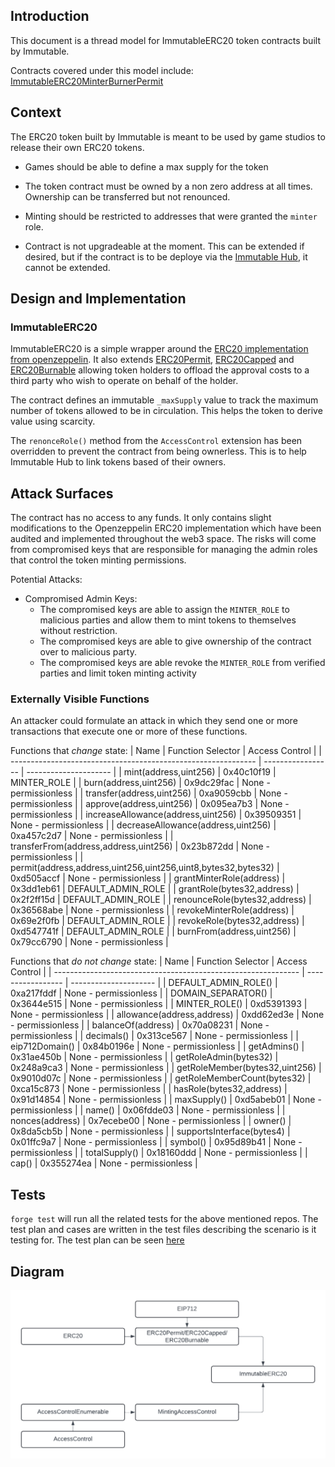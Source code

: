 ## Introduction
This document is a thread model for ImmutableERC20 token contracts built by Immutable.

Contracts covered under this model include:
[ImmutableERC20MinterBurnerPermit](../../contracts/token/erc20/preset/ImmutableERC20MinterBurnerPermit.sol)


## Context

The ERC20 token built by Immutable is meant to be used by game studios to release their own ERC20 tokens.

- Games should be able to define a max supply for the token

- The token contract must be owned by a non zero address at all times. Ownership can be transferred but not renounced.

- Minting should be restricted to addresses that were granted the `minter` role.

- Contract is not upgradeable at the moment. This can be extended if desired, but if the contract is to be deploye via the [Immutable Hub](https://hub.immutable.com/), it cannot be extended.

## Design and Implementation

### ImmutableERC20

ImmutableERC20 is a simple wrapper around the [ERC20 implementation from openzeppelin](https://github.com/OpenZeppelin/openzeppelin-contracts/blob/master/contracts/token/ERC20/ERC20.sol). It also extends [ERC20Permit](https://github.com/OpenZeppelin/openzeppelin-contracts/blob/master/contracts/token/ERC20/extensions/ERC20Permit.sol), [ERC20Capped](https://github.com/OpenZeppelin/openzeppelin-contracts/blob/master/contracts/token/ERC20/extensions/ERC20Capped.sol) and [ERC20Burnable](https://github.com/OpenZeppelin/openzeppelin-contracts/blob/master/contracts/token/ERC20/extensions/ERC20Burnable.sol) allowing token holders to offload the approval costs to a third party who wish to operate on behalf of the holder. 

The contract defines an immutable `_maxSupply` value to track the maximum number of tokens allowed to be in circulation. This helps the token to derive value using scarcity.

The `renonceRole()` method from the `AccessControl` extension has been overridden to prevent the contract from being ownerless. This is to help Immutable Hub to link tokens based of their owners. 



## Attack Surfaces

The contract has no access to any funds. It only contains slight modifications to the Openzeppelin ERC20 implementation which have been audited and implemented throughout the web3 space. The risks will come from compromised keys that are responsible for managing the admin roles that control the token minting permissions.

Potential Attacks:
- Compromised Admin Keys:
    - The compromised keys are able to assign the `MINTER_ROLE` to malicious parties and allow them to mint tokens to themselves without restriction.
    - The compromised keys are able to give ownership of the contract over to malicious party.
    - The compromised keys are able revoke the `MINTER_ROLE` from verified parties and limit token minting activity 

### Externally Visible Functions
An attacker could formulate an attack in which they send one or more transactions that execute one or more of these functions.

Functions that *change* state:
| Name                                                          | Function Selector | Access Control        |
| ------------------------------------------------------------- | ----------------- | --------------------- |
| mint(address,uint256)                                         | 0x40c10f19        | MINTER_ROLE           |
| burn(address,uint256)                                         | 0x9dc29fac        | None - permissionless |
| transfer(address,uint256)                                     | 0xa9059cbb        | None - permissionless |
| approve(address,uint256)                                      | 0x095ea7b3        | None - permissionless |
| increaseAllowance(address,uint256)                            | 0x39509351        | None - permissionless |
| decreaseAllowance(address,uint256)                            | 0xa457c2d7        | None - permissionless |
| transferFrom(address,address,uint256)                         | 0x23b872dd        | None - permissionless |
| permit(address,address,uint256,uint256,uint8,bytes32,bytes32) | 0xd505accf        | None - permissionless |
| grantMinterRole(address)                                      | 0x3dd1eb61        | DEFAULT_ADMIN_ROLE    |
| grantRole(bytes32,address)                                    | 0x2f2ff15d        | DEFAULT_ADMIN_ROLE    |
| renounceRole(bytes32,address)                                 | 0x36568abe        | None - permissionless |
| revokeMinterRole(address)                                     | 0x69e2f0fb        | DEFAULT_ADMIN_ROLE    |
| revokeRole(bytes32,address)                                   | 0xd547741f        | DEFAULT_ADMIN_ROLE    |
| burnFrom(address,uint256)                                     | 0x79cc6790          | None - permissionless |

Functions that *do not change* state:
| Name                                                          | Function Selector | Access Control        |
| ------------------------------------------------------------- | ----------------- | --------------------- |
| DEFAULT_ADMIN_ROLE()                                          | 0xa217fddf        | None - permissionless |
| DOMAIN_SEPARATOR()                                            | 0x3644e515        | None - permissionless |
| MINTER_ROLE()                                                 | 0xd5391393        | None - permissionless |
| allowance(address,address)                                    | 0xdd62ed3e        | None - permissionless |
| balanceOf(address)                                            | 0x70a08231        | None - permissionless |
| decimals()                                                    | 0x313ce567        | None - permissionless |
| eip712Domain()                                                | 0x84b0196e        | None - permissionless |
| getAdmins()                                                   | 0x31ae450b        | None - permissionless |
| getRoleAdmin(bytes32)                                         | 0x248a9ca3        | None - permissionless |
| getRoleMember(bytes32,uint256)                                | 0x9010d07c        | None - permissionless |
| getRoleMemberCount(bytes32)                                   | 0xca15c873        | None - permissionless |
| hasRole(bytes32,address)                                      | 0x91d14854        | None - permissionless |
| maxSupply()                                                   | 0xd5abeb01        | None - permissionless |
| name()                                                        | 0x06fdde03        | None - permissionless |
| nonces(address)                                               | 0x7ecebe00        | None - permissionless |
| owner()                                                       | 0x8da5cb5b        | None - permissionless |
| supportsInterface(bytes4)                                     | 0x01ffc9a7        | None - permissionless |
| symbol()                                                      | 0x95d89b41        | None - permissionless |
| totalSupply()                                                 | 0x18160ddd        | None - permissionless |
| cap()                                                         | 0x355274ea        | None - permissionless |

## Tests
`forge test` will run all the related tests for the above mentioned repos. The test plan and cases are written in the test files describing the scenario is it testing for. The test plan can be seen [here](../../test/token/erc20/preset/README.md)

## Diagram 
![](./202404-threat-model-preset-immutable-erc20/ImmutableERC20MinterBurnerPermit.png)

